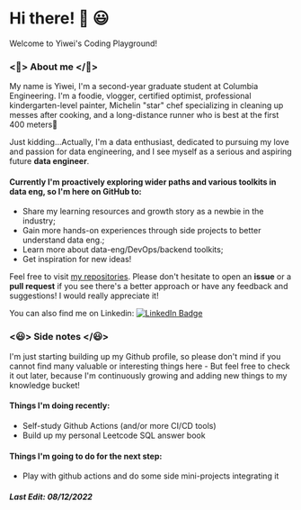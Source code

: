 # Hi there! 👋 😃

Welcome to Yiwei's Coding Playground! 

### <🙈> About me </🙈>

My name is Yiwei, I'm a second-year graduate student at Columbia Engineering. I'm a foodie, vlogger, certified optimist, professional kindergarten-level painter, Michelin "star" chef specializing in cleaning up messes after cooking, and a long-distance runner who is best at the first 400 meters💪

Just kidding...Actually, I'm a data enthusiast, dedicated to pursuing my love and passion for data engineering, and I see myself as a serious and aspiring future **data engineer**. 

#### Currently I'm proactively exploring wider paths and various toolkits in data eng, so I'm here on GitHub to:
- Share my learning resources and growth story as a newbie in the industry;
- Gain more hands-on experiences through side projects to better understand data eng.;
- Learn more about data-eng/DevOps/backend toolkits;
- Get inspiration for new ideas!

Feel free to visit [my repositories](https://github.com/hywvivi98?tab=repositories). Please don't hesitate to open an **issue** or a **pull request** if you see there's a better approach or have any feedback and suggestions! I would really appreciate it!

You can also find me on Linkedin: 
[![LinkedIn Badge](https://img.shields.io/badge/LinkedIn-Profile-informational?style=flat&logo=linkedin&logoColor=white&color=0D76A8)](https://www.linkedin.com/in/yiwei-hou/)

### <😃> Side notes </😃>
I'm just starting building up my Github profile, so please don't mind if you cannot find many valuable or interesting things here - But feel free to check it out later, because I'm continuously growing and adding new things to my knowledge bucket!

#### Things I'm doing recently:
- Self-study Github Actions (and/or more CI/CD tools)
- Build up my personal Leetcode SQL answer book

#### Things I'm going to do for the next step:
- Play with github actions and do some side mini-projects integrating it

#### *Last Edit: 08/12/2022*
